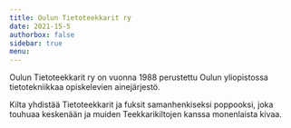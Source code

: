 ```yaml
---
title: Oulun Tietoteekkarit ry
date: 2021-15-5
authorbox: false
sidebar: true
menu:
---
```


Oulun Tietoteekkarit ry on vuonna 1988 perustettu Oulun yliopistossa tietotekniikkaa opiskelevien ainejärjestö.

Kilta yhdistää Tietoteekkarit ja fuksit samanhenkiseksi poppooksi, joka touhuaa keskenään ja muiden Teekkarikiltojen kanssa monenlaista kivaa.